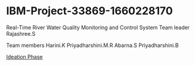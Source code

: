 # IBM-Project-33869-1660228170
Real-Time River Water Quality Monitoring and Control System
Team leader
Rajashree.S

Team members
Harini.K
Priyadharshini.M.R
Abarna.S
Priyadharshini.B

<a href="https://github.com/IBM-EPBL/IBM-Project-33869-1660228170/tree/main/Project%20Design%20%26%20Planning/Ideation%20Phase">Ideation Phase</a>

